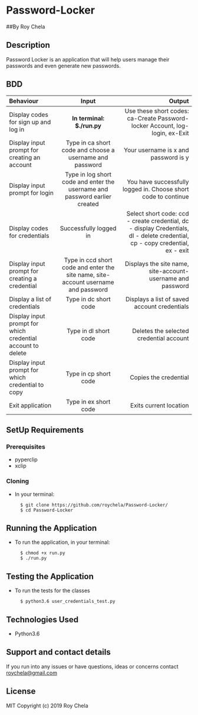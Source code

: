 # Password-Locker

##By Roy Chela

## Description
Password Locker is an application that will help users manage their passwords and even generate new passwords.

## BDD
| Behaviour | Input | Output |
| :---------------- | :---------------: | ------------------: |
| Display codes for sign up and log in | **In terminal: $./run.py** |Use these short codes: ca-Create Password-locker Account, log-login, ex-Exit |
| Display input prompt for creating an account |Type in ca short code and choose a username and password|Your username is x and password is y |
| Display input prompt for login|Type in log short code and enter the username and password earlier created| You have successfully logged in. Choose short code to continue |
| Display codes for credentials| Successfully logged in| Select short code: ccd - create credential, dc - display Credentials, dl - delete credential, cp - copy credential, ex - exit |
| Display input prompt for creating a credential |Type in ccd short code and enter the site name, site-account  username and password | Displays the site name, site-account-username and password |
| Display a list of credentials |Type in dc short code | Displays a list of saved account credentials |
| Display input prompt for which credential account to delete |Type in dl short code | Deletes the selected credential account|
| Display input prompt for which credential to copy |Type in cp short code | Copies the credential|
| Exit application |Type in ex short code| Exits current location |

## SetUp Requirements
### Prerequisites
* pyperclip
* xclip

### Cloning
* In your terminal:

        $ git clone https://github.com/roychela/Password-Locker/
        $ cd Password-Locker

## Running the Application
* To run the application, in your terminal:

        $ chmod +x run.py
        $ ./run.py

## Testing the Application
* To run the tests for the classes

        $ python3.6 user_credentials_test.py

## Technologies Used
* Python3.6

## Support and contact details

If you run into any issues or have questions, ideas or concerns contact roychela@gmail.com

## License
MIT Copyright (c) 2019 Roy Chela
